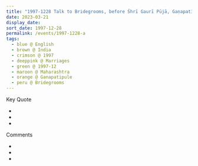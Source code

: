 ```yaml
---
title: "1997-1228 Talk to Bridegrooms, before Śhrī Gaurī Pūjā, Gaṇapatīpuḷe, Maharashtra, India"
date: 2023-03-21
display_date: 
sort_date: 1997-12-28
permalink: /events/1997-1228-a
tags:
  - blue @ English
  - brown @ India
  - crimson @ 1997
  - deeppink @ Marriages
  - green @ 1997-12
  - maroon @ Maharashtra
  - orange @ Ganapatipule
  - peru @ Bridegrooms
---
```


<div class="main">
  <div class="wave-list">
    <div class="title">
      <div class="text" style="--color: green">
        Key Quote
      </div>
    </div>
    <ul class="list">
        <li class="item" data-color-BlanchedAlmond>
        </li>
        <li class="item" style="--color: Lavender">
        </li>
        <li class="item" style="--color: BlanchedAlmond">
        </li>
      </ul>
  </div>
</div>

<div class="main">
  <div class="wave-list">
    <div class="title">
      <div class="text" style="--color: green">
        Comments
      </div>
    </div>
    <ul class="list">
        <li class="item" data-color-Ivory>
        </li>
        <li class="item" style="--color: PaleTurquiose">
        </li>
        <li class="item" style="--color: Ivory">
        </li>
      </ul>
  </div>
</div>